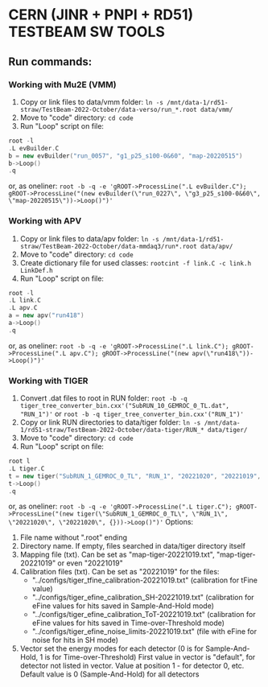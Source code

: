 # CERN (JINR + PNPI + RD51) TESTBEAM SW TOOLS

## Run commands:
### Working with Mu2E (VMM)
1. Copy or link files to data/vmm folder:
`
ln -s /mnt/data-1/rd51-straw/TestBeam-2022-October/data-verso/run_*.root data/vmm/
`
2. Move to "code" directory:
`
cd code
`
3. Run "Loop" script on file:
```c++
root -l
.L evBuilder.C
b = new evBuilder("run_0057", "g1_p25_s100-0&60", "map-20220515")
b->Loop()
.q
```
or, as oneliner:
`
root -b -q -e 'gROOT->ProcessLine(".L evBuilder.C"); gROOT->ProcessLine("(new evBuilder(\"run_0227\", \"g3_p25_s100-0&60\", \"map-20220515\"))->Loop()")'
`
### Working with APV
1. Copy or link files to data/apv folder:
`
ln -s /mnt/data-1/rd51-straw/TestBeam-2022-October/data-mmdaq3/run*.root data/apv/
`
2. Move to "code" directory:
`
cd code
`
3. Create dictionary file for used classes:
`
rootcint -f link.C -c link.h LinkDef.h
`
4. Run "Loop" script on file:
```c++
root -l
.L link.C
.L apv.C
a = new apv("run418")
a->Loop()
.q
```
or, as oneliner:
`
root -b -q -e 'gROOT->ProcessLine(".L link.C"); gROOT->ProcessLine(".L apv.C"); gROOT->ProcessLine("(new apv(\"run418\"))->Loop()")'
`
### Working with TIGER
1. Convert .dat files to root in RUN folder:
`
root -b -q tiger_tree_converter_bin.cxx'("SubRUN_10_GEMROC_0_TL.dat", "RUN_1")'
`
or
`
root -b -q tiger_tree_converter_bin.cxx'("RUN_1")'
`
2. Copy or link RUN directories to data/tiger folder:
`
ln -s /mnt/data-1/rd51-straw/TestBeam-2022-October/data-tiger/RUN_* data/tiger/
`
3. Move to "code" directory:
`
cd code
`
4. Run "Loop" script on file:
```c++
root l
.L tiger.C
t = new tiger("SubRUN_1_GEMROC_0_TL", "RUN_1", "20221020", "20221019", {})
t->Loop()
.q
```
or, as oneliner:
`
root -b -q -e 'gROOT->ProcessLine(".L tiger.C"); gROOT->ProcessLine("(new tiger(\"SubRUN_1_GEMROC_0_TL\", \"RUN_1\", \"20221020\", \"20221020\", {}))->Loop()")'
`
Options:
1. File name without ".root" ending
2. Directory name. If empty, files searched in data/tiger directory itself
3. Mapping file (txt). Can be set as "map-tiger-20221019.txt", "map-tiger-20221019" or even "20221019"
4. Calibration files (txt). Can be set as "20221019" for the files:
   - "../configs/tiger_tfine_calibration-20221019.txt" (calibration for tFine value)
   - "../configs/tiger_efine_calibration_SH-20221019.txt" (calibration for eFine values for hits saved in Sample-And-Hold mode)
   - "../configs/tiger_efine_calibration_ToT-20221019.txt" (calibration for eFine values for hits saved in Time-over-Threshold mode)
   - "../configs/tiger_efine_noise_limits-20221019.txt" (file with eFine for noise for hits in SH mode)
5. Vector set the energy modes for each detector (0 is for Sample-And-Hold, 1 is for Time-over-Threshold)
   First value in vector is "default", for detector not listed in vector. Value at position 1 - for detector 0, etc.
   Default value is 0 (Sample-And-Hold) for all detectors
